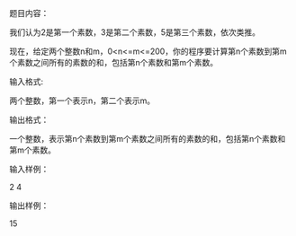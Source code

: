 题目内容：

我们认为2是第一个素数，3是第二个素数，5是第三个素数，依次类推。

现在，给定两个整数n和m，0<n<=m<=200，你的程序要计算第n个素数到第m个素数之间所有的素数的和，包括第n个素数和第m个素数。



输入格式:

两个整数，第一个表示n，第二个表示m。



输出格式：

一个整数，表示第n个素数到第m个素数之间所有的素数的和，包括第n个素数和第m个素数。



输入样例：

2 4



输出样例：

15
